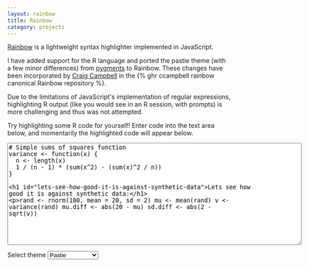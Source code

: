 ```yaml
---
layout: rainbow
title: Rainbow
category: projects
---
```


[Rainbow](http://craig.is/making/rainbows/) is a lightweight syntax highlighter implemented in JavaScript.

I have added support for the R language and ported the pastie theme (with a few minor differences) from [pygments](http://pygments.org/) to Rainbow. These changes have been incorporated by [Craig Campbell](http://craig.is/) in the {% ghr ccampbell rainbow canonical Rainbow repository %}.

Due to the limitations of JavaScript's implementation of regular expressions, highlighting R output (like you would see in an R session, with prompts) is more challenging and thus was not attempted.

Try highlighting some R code for yourself! Enter code into the text area below, and momentarily the highlighted code will appear below.

<div>
<textarea id="rainbow-input" rows="15" cols="80">
# Simple sums of squares function
variance &lt;- function(x) {
  n &lt;- length(x)
  1 / (n - 1) * (sum(x^2) - (sum(x)^2 / n))
} 

# Lets see how good it is against synthetic data:
rand &lt;- rnorm(100, mean = 20, sd = 2)
mu &lt;- mean(rand)
v &lt;- variance(rand)
mu.diff &lt;- abs(20 - mu)
sd.diff &lt;- abs(2 - sqrt(v))</textarea>
<form style="margin-bottom: 30px">
<label for="rainbow-theme">Select theme</label>
<select name="themeselect" id="rainbow-theme">
<option value="all-hallows-eve">All Hallows Eve</option>
<option value="blackboard">Blackboard</option>
<option value="espresso-libre">Espresso Libre</option>
<option value="github">GitHub</option>
<option value="obsidian">Obsidian</option>
<option value="pastie" selected>Pastie</option>
<option value="solarized-dark">Solarized Dark</option>
<option value="solarized-light">Solarized Light</option>
<option value="sunburst">Sunburst</option>
<option value="tricolore">Tricolore</option>
<option value="twilight">Twilight</option>
<option value="zenburnesque">Zenburnesque</option>
</select>
</form>
<pre style="max-width: 600px"><code id="rainbow-output" data-language="r" style="width: 100%"></code></pre>
</div>
